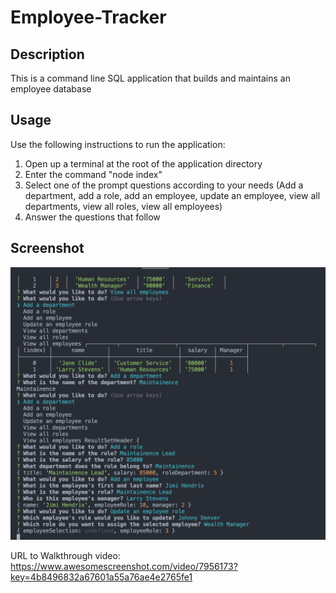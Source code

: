 # Employee-Tracker

## Description
This is a command line SQL application that builds and maintains an employee database

## Usage

Use the following instructions to run the application:
1. Open up a terminal at the root of the application directory
2. Enter the command "node index"
3. Select one of the prompt questions according to your needs (Add a department, add a role, add an employee, update an employee, view all departments, view all roles, view all employees)
4. Answer the questions that follow

## Screenshot

![employee-tracker](./images/employee-tracker.png)

URL to Walkthrough video:
https://www.awesomescreenshot.com/video/7956173?key=4b8496832a67601a55a76ae4e2765fe1
